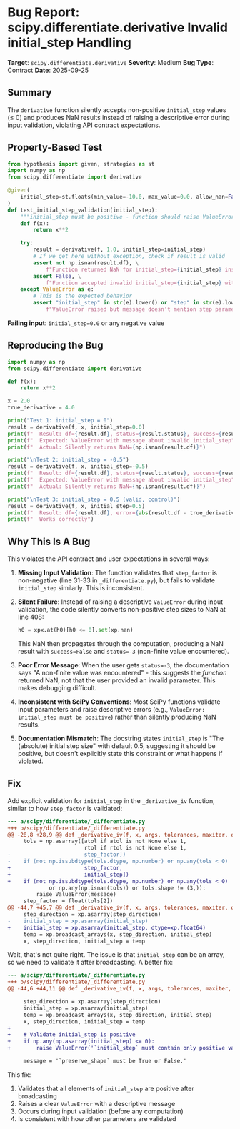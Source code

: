 # Bug Report: scipy.differentiate.derivative Invalid initial_step Handling

**Target**: `scipy.differentiate.derivative`
**Severity**: Medium
**Bug Type**: Contract
**Date**: 2025-09-25

## Summary

The `derivative` function silently accepts non-positive `initial_step` values (≤ 0) and produces NaN results instead of raising a descriptive error during input validation, violating API contract expectations.

## Property-Based Test

```python
from hypothesis import given, strategies as st
import numpy as np
from scipy.differentiate import derivative

@given(
    initial_step=st.floats(min_value=-10.0, max_value=0.0, allow_nan=False, allow_infinity=False)
)
def test_initial_step_validation(initial_step):
    """initial_step must be positive - function should raise ValueError for invalid values."""
    def f(x):
        return x**2

    try:
        result = derivative(f, 1.0, initial_step=initial_step)
        # If we get here without exception, check if result is valid
        assert not np.isnan(result.df), \
            f"Function returned NaN for initial_step={initial_step} instead of raising error"
        assert False, \
            f"Function accepted invalid initial_step={initial_step} without raising ValueError"
    except ValueError as e:
        # This is the expected behavior
        assert "initial_step" in str(e).lower() or "step" in str(e).lower(), \
            f"ValueError raised but message doesn't mention step parameter: {e}"
```

**Failing input**: `initial_step=0.0` or any negative value

## Reproducing the Bug

```python
import numpy as np
from scipy.differentiate import derivative

def f(x):
    return x**2

x = 2.0
true_derivative = 4.0

print("Test 1: initial_step = 0")
result = derivative(f, x, initial_step=0.0)
print(f"  Result: df={result.df}, status={result.status}, success={result.success}")
print(f"  Expected: ValueError with message about invalid initial_step")
print(f"  Actual: Silently returns NaN={np.isnan(result.df)}")

print("\nTest 2: initial_step = -0.5")
result = derivative(f, x, initial_step=-0.5)
print(f"  Result: df={result.df}, status={result.status}, success={result.success}")
print(f"  Expected: ValueError with message about invalid initial_step")
print(f"  Actual: Silently returns NaN={np.isnan(result.df)}")

print("\nTest 3: initial_step = 0.5 (valid, control)")
result = derivative(f, x, initial_step=0.5)
print(f"  Result: df={result.df}, error={abs(result.df - true_derivative)}")
print(f"  Works correctly")
```

## Why This Is A Bug

This violates the API contract and user expectations in several ways:

1. **Missing Input Validation**: The function validates that `step_factor` is non-negative (line 31-33 in `_differentiate.py`), but fails to validate `initial_step` similarly. This is inconsistent.

2. **Silent Failure**: Instead of raising a descriptive `ValueError` during input validation, the code silently converts non-positive step sizes to NaN at line 408:
   ```python
   h0 = xpx.at(h0)[h0 <= 0].set(xp.nan)
   ```
   This NaN then propagates through the computation, producing a NaN result with `success=False` and `status=-3` (non-finite value encountered).

3. **Poor Error Message**: When the user gets `status=-3`, the documentation says "A non-finite value was encountered" - this suggests the *function* returned NaN, not that the user provided an invalid parameter. This makes debugging difficult.

4. **Inconsistent with SciPy Conventions**: Most SciPy functions validate input parameters and raise descriptive errors (e.g., `ValueError: initial_step must be positive`) rather than silently producing NaN results.

5. **Documentation Mismatch**: The docstring states `initial_step` is "The (absolute) initial step size" with default 0.5, suggesting it should be positive, but doesn't explicitly state this constraint or what happens if violated.

## Fix

Add explicit validation for `initial_step` in the `_derivative_iv` function, similar to how `step_factor` is validated:

```diff
--- a/scipy/differentiate/_differentiate.py
+++ b/scipy/differentiate/_differentiate.py
@@ -28,8 +28,9 @@ def _derivative_iv(f, x, args, tolerances, maxiter, order, initial_step,
     tols = np.asarray([atol if atol is not None else 1,
                        rtol if rtol is not None else 1,
-                       step_factor])
-    if (not np.issubdtype(tols.dtype, np.number) or np.any(tols < 0)
+                       step_factor,
+                       initial_step])
+    if (not np.issubdtype(tols.dtype, np.number) or np.any(tols < 0)
             or np.any(np.isnan(tols)) or tols.shape != (3,)):
         raise ValueError(message)
     step_factor = float(tols[2])
@@ -44,7 +45,7 @@ def _derivative_iv(f, x, args, tolerances, maxiter, order, initial_step,
     step_direction = xp.asarray(step_direction)
-    initial_step = xp.asarray(initial_step)
+    initial_step = xp.asarray(initial_step, dtype=xp.float64)
     temp = xp.broadcast_arrays(x, step_direction, initial_step)
     x, step_direction, initial_step = temp
```

Wait, that's not quite right. The issue is that `initial_step` can be an array, so we need to validate it after broadcasting. A better fix:

```diff
--- a/scipy/differentiate/_differentiate.py
+++ b/scipy/differentiate/_differentiate.py
@@ -44,6 +44,11 @@ def _derivative_iv(f, x, args, tolerances, maxiter, order, initial_step,

     step_direction = xp.asarray(step_direction)
     initial_step = xp.asarray(initial_step)
     temp = xp.broadcast_arrays(x, step_direction, initial_step)
     x, step_direction, initial_step = temp
+
+    # Validate initial_step is positive
+    if np.any(np.asarray(initial_step) <= 0):
+        raise ValueError('`initial_step` must contain only positive values.')

     message = '`preserve_shape` must be True or False.'
```

This fix:
1. Validates that all elements of `initial_step` are positive after broadcasting
2. Raises a clear `ValueError` with a descriptive message
3. Occurs during input validation (before any computation)
4. Is consistent with how other parameters are validated